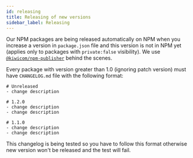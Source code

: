 ```yaml
---
id: releasing
title: Releasing of new versions
sidebar_label: Releasing
---
```


Our NPM packages are being released automatically on NPM when you increase a version in `package.json` file and this version is not in NPM yet (applies only to packages with `private:false` visibility). We use [`@kiwicom/npm-publisher`](https://www.npmjs.com/package/@kiwicom/npm-publisher) behind the scenes.

Every package with version greater than 1.0 (ignoring patch version) must have `CHANGELOG.md` file with the following format:

```text
# Unreleased
- change description

# 1.2.0
- change description
- change description

# 1.1.0
- change description
- change description
```

This changelog is being tested so you have to follow this format otherwise new version won't be released and the test will fail.
